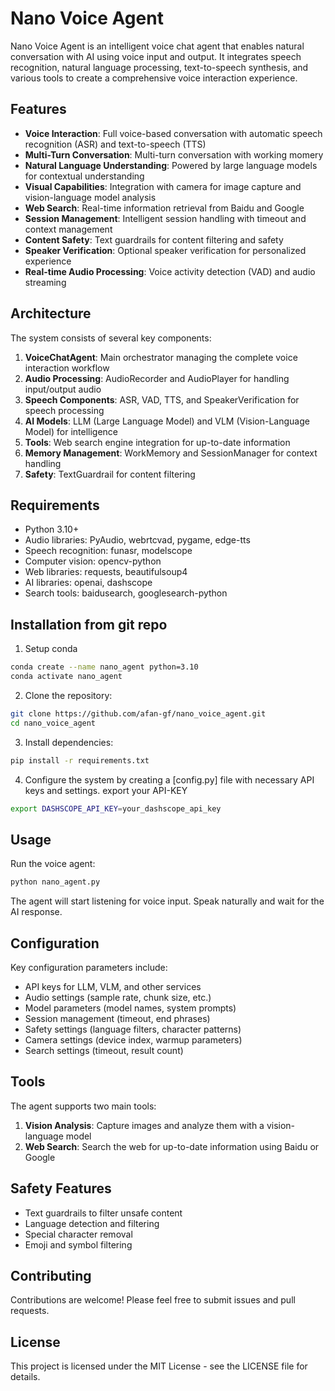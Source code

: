 # Nano Voice Agent

Nano Voice Agent is an intelligent voice chat agent that enables natural conversation with AI using voice input and output. It integrates speech recognition, natural language processing, text-to-speech synthesis, and various tools to create a comprehensive voice interaction experience.

## Features

- **Voice Interaction**: Full voice-based conversation with automatic speech recognition (ASR) and text-to-speech (TTS)
- **Multi-Turn Conversation**: Multi-turn conversation with working momery
- **Natural Language Understanding**: Powered by large language models for contextual understanding
- **Visual Capabilities**: Integration with camera for image capture and vision-language model analysis
- **Web Search**: Real-time information retrieval from Baidu and Google
- **Session Management**: Intelligent session handling with timeout and context management
- **Content Safety**: Text guardrails for content filtering and safety
- **Speaker Verification**: Optional speaker verification for personalized experience
- **Real-time Audio Processing**: Voice activity detection (VAD) and audio streaming

## Architecture

The system consists of several key components:

1. **VoiceChatAgent**: Main orchestrator managing the complete voice interaction workflow
2. **Audio Processing**: AudioRecorder and AudioPlayer for handling input/output audio
3. **Speech Components**: ASR, VAD, TTS, and SpeakerVerification for speech processing
4. **AI Models**: LLM (Large Language Model) and VLM (Vision-Language Model) for intelligence
5. **Tools**: Web search engine integration for up-to-date information
6. **Memory Management**: WorkMemory and SessionManager for context handling
7. **Safety**: TextGuardrail for content filtering

## Requirements

- Python 3.10+
- Audio libraries: PyAudio, webrtcvad, pygame, edge-tts
- Speech recognition: funasr, modelscope
- Computer vision: opencv-python
- Web libraries: requests, beautifulsoup4
- AI libraries: openai, dashscope
- Search tools: baidusearch, googlesearch-python

## Installation from git repo

1. Setup conda
```bash
conda create --name nano_agent python=3.10
conda activate nano_agent
```

2. Clone the repository:
```bash
git clone https://github.com/afan-gf/nano_voice_agent.git
cd nano_voice_agent
```

3. Install dependencies:
```bash
pip install -r requirements.txt
```

4. Configure the system by creating a [config.py] file with necessary API keys and settings.
export your API-KEY
```bash
export DASHSCOPE_API_KEY=your_dashscope_api_key
```

## Usage

Run the voice agent:
```bash
python nano_agent.py
```

The agent will start listening for voice input. Speak naturally and wait for the AI response.

## Configuration

Key configuration parameters include:

- API keys for LLM, VLM, and other services
- Audio settings (sample rate, chunk size, etc.)
- Model parameters (model names, system prompts)
- Session management (timeout, end phrases)
- Safety settings (language filters, character patterns)
- Camera settings (device index, warmup parameters)
- Search settings (timeout, result count)

## Tools

The agent supports two main tools:

1. **Vision Analysis**: Capture images and analyze them with a vision-language model
2. **Web Search**: Search the web for up-to-date information using Baidu or Google

## Safety Features

- Text guardrails to filter unsafe content
- Language detection and filtering
- Special character removal
- Emoji and symbol filtering

## Contributing

Contributions are welcome! Please feel free to submit issues and pull requests.

## License

This project is licensed under the MIT License - see the LICENSE file for details.
